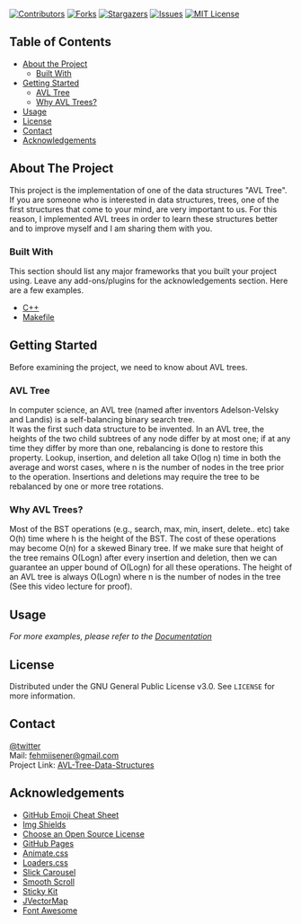 [![Contributors][contributors-shield]][contributors-url]
[![Forks][forks-shield]][forks-url]
[![Stargazers][stars-shield]][stars-url]
[![Issues][issues-shield]][issues-url]
[![MIT License][license-shield]][license-url]

## Table of Contents

* [About the Project](#about-the-project)
  * [Built With](#built-with)
* [Getting Started](#getting-started)
  * [AVL Tree](#avl-tree)
  * [Why AVL Trees?](#why-avl-trees?)
* [Usage](#usage)
* [License](#license)
* [Contact](#contact)
* [Acknowledgements](#acknowledgements)

## About The Project

This project is the implementation of one of the data structures "AVL Tree".  
If you are someone who is interested in data structures, trees, one of the first structures that come to your mind, are very important to us. For this reason, I implemented AVL trees in order to learn these structures better and to improve myself and I am sharing them with you.

### Built With

This section should list any major frameworks that you built your project using. Leave any add-ons/plugins for the acknowledgements section. Here are a few examples.
* [C++](https://isocpp.org)
* [Makefile](https://www.gnu.org/software/make/manual/make.html)

## Getting Started

Before examining the project, we need to know about AVL trees.

### AVL Tree

In computer science, an AVL tree (named after inventors Adelson-Velsky and Landis) is a self-balancing binary search tree.  
It was the first such data structure to be invented. In an AVL tree, the heights of the two child subtrees of any node differ by at most one; if at any time they differ by more than one, rebalancing is done to restore this property. Lookup, insertion, and deletion all take O(log n) time in both the average and worst cases, where n is the number of nodes in the tree prior to the operation. Insertions and deletions may require the tree to be rebalanced by one or more tree rotations.

### Why AVL Trees?

Most of the BST operations (e.g., search, max, min, insert, delete.. etc) take O(h) time where h is the height of the BST. The cost of these operations may become O(n) for a skewed Binary tree. If we make sure that height of the tree remains O(Logn) after every insertion and deletion, then we can guarantee an upper bound of O(Logn) for all these operations. The height of an AVL tree is always O(Logn) where n is the number of nodes in the tree (See this video lecture for proof).

## Usage

_For more examples, please refer to the [Documentation](https://en.wikipedia.org/wiki/AVL_tree)_

<!-- LICENSE -->

## License

Distributed under the GNU General Public License v3.0. See `LICENSE` for more information.

## Contact

[@twitter](https://twitter.com/fehmiisener)  
Mail: fehmiisener@gmail.com  
Project Link: [AVL-Tree-Data-Structures](https://github.com/fehmisener/AVL-Tree-Data-Structures)

## Acknowledgements
* [GitHub Emoji Cheat Sheet](https://www.webpagefx.com/tools/emoji-cheat-sheet)
* [Img Shields](https://shields.io)
* [Choose an Open Source License](https://choosealicense.com)
* [GitHub Pages](https://pages.github.com)
* [Animate.css](https://daneden.github.io/animate.css)
* [Loaders.css](https://connoratherton.com/loaders)
* [Slick Carousel](https://kenwheeler.github.io/slick)
* [Smooth Scroll](https://github.com/cferdinandi/smooth-scroll)
* [Sticky Kit](http://leafo.net/sticky-kit)
* [JVectorMap](http://jvectormap.com)
* [Font Awesome](https://fontawesome.com)

[contributors-shield]: https://img.shields.io/github/contributors/othneildrew/Best-README-Template.svg?style=flat-square
[contributors-url]: https://github.com/othneildrew/Best-README-Template/graphs/contributors
[forks-shield]: https://img.shields.io/github/forks/othneildrew/Best-README-Template.svg?style=flat-square
[forks-url]: https://github.com/othneildrew/Best-README-Template/network/members
[stars-shield]: https://img.shields.io/github/stars/othneildrew/Best-README-Template.svg?style=flat-square
[stars-url]: https://github.com/othneildrew/Best-README-Template/stargazers
[issues-shield]: https://img.shields.io/github/issues/othneildrew/Best-README-Template.svg?style=flat-square
[issues-url]: https://github.com/othneildrew/Best-README-Template/issues
[license-shield]: https://img.shields.io/github/license/othneildrew/Best-README-Template.svg?style=flat-square
[license-url]: https://github.com/othneildrew/Best-README-Template/blob/master/LICENSE.txt
[linkedin-shield]: https://img.shields.io/badge/-LinkedIn-black.svg?style=flat-square&logo=linkedin&colorB=555
[linkedin-url]: https://linkedin.com/in/othneildrew
[product-screenshot]: images/screenshot.png
